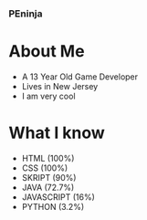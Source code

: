 ### PEninja

# About Me

- A 13 Year Old Game Developer
- Lives in New Jersey
- I am very cool

# What I know

- HTML (100%)
- CSS (100%)
- SKRIPT (90%)
- JAVA (72.7%)
- JAVASCRIPT (16%)
- PYTHON (3.2%)


